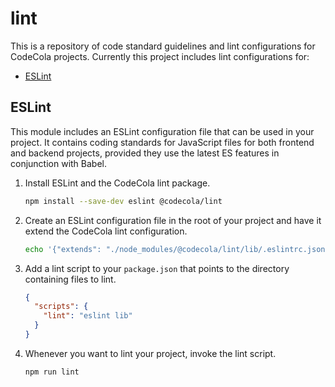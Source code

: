 # lint

This is a repository of code standard guidelines and lint configurations for CodeCola projects. Currently this
project includes lint configurations for:

* [ESLint](#eslint)

## ESLint

This module includes an ESLint configuration file that can be used in your project. It contains coding standards for
JavaScript files for both frontend and backend projects, provided they use the latest ES features in conjunction with
Babel.

1. Install ESLint and the CodeCola lint package.

    ```sh
    npm install --save-dev eslint @codecola/lint
    ```

1. Create an ESLint configuration file in the root of your project and have it extend the CodeCola lint configuration.

    ```sh
    echo '{"extends": "./node_modules/@codecola/lint/lib/.eslintrc.json"}' > .eslintrc.json
    ```

1. Add a lint script to your `package.json` that points to the directory containing files to lint.

   ```json
   {
     "scripts": {
       "lint": "eslint lib"
     }
   }
   ```
 
 1. Whenever you want to lint your project, invoke the lint script.
 
    ```sh
    npm run lint
    ```

